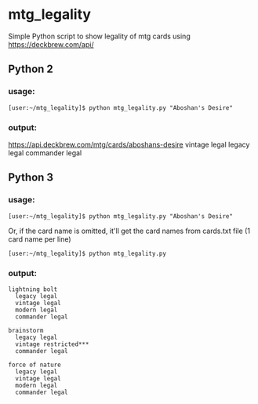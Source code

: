 # mtg_legality

Simple Python script to show legality of mtg cards using https://deckbrew.com/api/

## Python 2
### usage:

```shell
[user:~/mtg_legality]$ python mtg_legality.py "Aboshan's Desire"
```
### output:
  https://api.deckbrew.com/mtg/cards/aboshans-desire
  vintage legal
  legacy legal
  commander legal


## Python 3
### usage:

```shell
[user:~/mtg_legality]$ python mtg_legality.py "Aboshan's Desire"
```
Or, if the card name is omitted, it'll get the card names from cards.txt file (1 card name per line)

```shell
[user:~/mtg_legality]$ python mtg_legality.py
```

### output:
```shell
lightning bolt
  legacy legal
  vintage legal
  modern legal
  commander legal

brainstorm
  legacy legal
  vintage restricted***
  commander legal

force of nature
  legacy legal
  vintage legal
  modern legal
  commander legal

